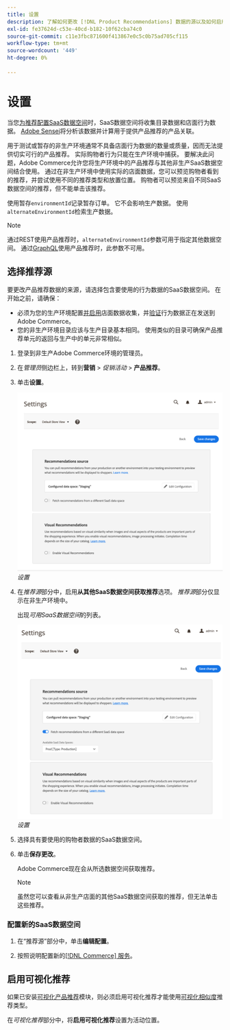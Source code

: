 ```yaml
---
title: 设置
description: 了解如何更改 [!DNL Product Recommendations] 数据的源以及如何启用可视化推荐。
exl-id: fe37624d-c53e-40cd-b182-10f62cba74c0
source-git-commit: c11e3fbc871600f413867e0c5c0b75ad705cf115
workflow-type: tm+mt
source-wordcount: '449'
ht-degree: 0%

---
```


# 设置

当您[为推荐配置SaaS数据空间](../landing/saas.md#saas-configuration)时，SaaS数据空间将收集目录数据和店面行为数据。 [Adobe Sensei](https://www.adobe.com/sensei.html)将分析该数据并计算用于提供产品推荐的产品关联。

用于测试或暂存的非生产环境通常不具备店面行为数据的数量或质量，因而无法提供切实可行的产品推荐。 实际购物者行为只能在生产环境中捕获。 要解决此问题，Adobe Commerce允许您将生产环境中的产品推荐与其他非生产SaaS数据空间结合使用。 通过在非生产环境中使用实际的店面数据，您可以预览购物者看到的推荐，并尝试使用不同的推荐类型和放置位置。 购物者可以预览来自不同SaaS数据空间的推荐，但不能单击该推荐。

使用暂存`environmentId`记录暂存订单。 它不会影响生产数据。 使用`alternateEnvironmentId`检索生产数据。

>[!NOTE]
>
>通过REST使用产品推荐时，`alternateEnvironmentId`参数可用于指定其他数据空间。 通过[GraphQL](https://developer.adobe.com/commerce/services/graphql/recommendations/recommendations/)使用产品推荐时，此参数不可用。

## 选择推荐源

要更改产品推荐数据的来源，请选择包含要使用的行为数据的SaaS数据空间。 在开始之前，请确保：

- 必须为您的生产环境配置[并启用](install-configure.md)店面数据收集，并[验证](verify.md)行为数据正在发送到Adobe Commerce。
- 您的非生产环境目录应该与生产目录基本相同。 使用类似的目录可确保产品推荐单元的返回与生产中的单元非常相似。

1. 登录到非生产Adobe Commerce环境的管理员。

1. 在&#x200B;_管理员_&#x200B;侧边栏上，转到&#x200B;**营销** > _促销活动_ > **产品推荐**。

1. 单击&#x200B;**设置**。

   ![产品推荐设置](assets/settings.png)
   _设置_

1. 在&#x200B;_推荐源_&#x200B;部分中，启用&#x200B;**从其他SaaS数据空间获取推荐**&#x200B;选项。 _推荐源_&#x200B;部分仅显示在非生产环境中。

   出现&#x200B;_可用SaaS数据空间_&#x200B;的列表。

   ![产品推荐设置](assets/settings-select-saas.png)
   _设置_

1. 选择具有要使用的购物者数据的SaaS数据空间。

1. 单击&#x200B;**保存更改**。

   Adobe Commerce现在会从所选数据空间获取推荐。

   >[!NOTE]
   >
   > 虽然您可以查看从非生产店面的其他SaaS数据空间获取的推荐，但无法单击这些推荐。

### 配置新的SaaS数据空间

1. 在“推荐源”部分中，单击&#x200B;**编辑配置**。

1. 按照说明配置新的[[!DNL Commerce] 服务](/help/landing/saas.md)。

## 启用可视化推荐

如果已安装[可视化产品推荐](install-configure.md)模块，则必须启用可视化推荐才能使用[可视化相似度](type.md#visualsim)推荐类型。

在&#x200B;_可视化推荐_&#x200B;部分中，将&#x200B;**启用可视化推荐**&#x200B;设置为活动位置。
